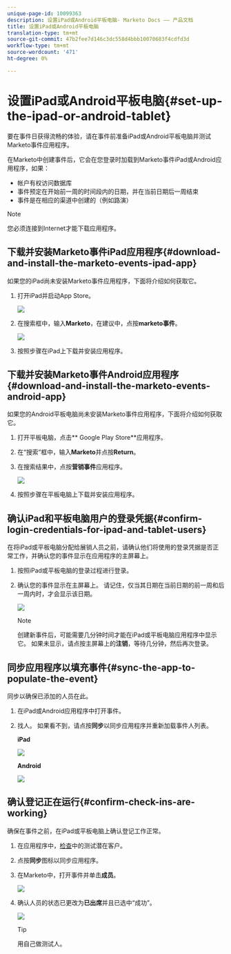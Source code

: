 ```yaml
---
unique-page-id: 10099363
description: 设置iPad或Android平板电脑- Marketo Docs —— 产品文档
title: 设置iPad或Android平板电脑
translation-type: tm+mt
source-git-commit: 47b2fee7d146c3dc558d4bbb10070683f4cdfd3d
workflow-type: tm+mt
source-wordcount: '471'
ht-degree: 0%

---
```



# 设置iPad或Android平板电脑{#set-up-the-ipad-or-android-tablet}

要在事件日获得流畅的体验，请在事件前准备iPad或Android平板电脑并测试Marketo事件应用程序。

在Marketo中创建事件后，它会在您登录时加载到Marketo事件iPad或Android应用程序，如果：

* 帐户有权访问数据库
* 事件预定在开始前一周的时间段内的日期，并在当前日期后一周结束
* 事件是在相应的渠道中创建的（例如路演）

>[!NOTE]
>
>您必须连接到Internet才能下载应用程序。

## 下载并安装Marketo事件iPad应用程序{#download-and-install-the-marketo-events-ipad-app}

如果您的iPad尚未安装Marketo事件应用程序，下面将介绍如何获取它。

1. 打开iPad并启动App Store。

   ![](assets/image2016-4-14-15-3a52-3a19.png)

1. 在搜索框中，输入&#x200B;**Marketo**，在建议中，点按&#x200B;**marketo事件**。

   ![](assets/image2016-4-14-16-3a0-3a3.png)

1. 按照步骤在iPad上下载并安装应用程序。

## 下载并安装Marketo事件Android应用程序{#download-and-install-the-marketo-events-android-app}

如果您的Android平板电脑尚未安装Marketo事件应用程序，下面将介绍如何获取它。

1. 打开平板电脑，点击** Google Play Store**应用程序。
1. 在“搜索”框中，输入&#x200B;**Marketo**&#x200B;并点按&#x200B;**Return**。
1. 在搜索结果中，点按&#x200B;**营销事件**&#x200B;应用程序。

   ![](assets/image2016-4-15-14-3a42-3a11.png)

1. 按照步骤在平板电脑上下载并安装应用程序。

## 确认iPad和平板电脑用户的登录凭据{#confirm-login-credentials-for-ipad-and-tablet-users}

在将iPad或平板电脑分配给展销人员之前，请确认他们将使用的登录凭据是否正常工作，并确认您的事件显示在应用程序的主屏幕上。

1. 按照iPad或平板电脑的登录过程进行登录。
1. 确认您的事件显示在主屏幕上。 请记住，仅当其日期在当前日期的前一周和后一周内时，才会显示该日期。

   ![](assets/image2016-4-15-15-3a29-3a0.png)

   >[!NOTE]
   >
   >创建新事件后，可能需要几分钟时间才能在iPad或平板电脑应用程序中显示它。 如果未显示，请点按主屏幕上的&#x200B;**注销**，等待几分钟，然后再次登录。

## 同步应用程序以填充事件{#sync-the-app-to-populate-the-event}

同步以确保已添加的人员在此。

1. 在iPad或Android应用程序中打开事件。
1. 找人。 如果看不到，请点按**同步**以同步应用程序并重新加载事件人列表。

   **iPad**

   ![](assets/image2016-4-12-14-3a25-3a13.png)

   **Android**

   ![](assets/screenshot-2016-04-15-14-14-08-sync-button.png)

## 确认登记正在运行{#confirm-check-ins-are-working}

确保在事件之前，在iPad或平板电脑上确认登记工作正常。

1. 在应用程序中，[检查](check-people-into-your-event-from-your-tablet.md)中的测试潜在客户。
1. 点按&#x200B;**同步**&#x200B;图标以同步应用程序。
1. 在Marketo中，打开事件并单击&#x200B;**成员**。

   ![](assets/image2016-4-15-15-3a32-3a42.png)

1. 确认人员的状态已更改为&#x200B;**已出席**&#x200B;并且已选中“成功”。

   ![](assets/image2016-4-18-14-3a11-3a36.png)

   >[!TIP]
   >
   >用自己做测试人。

